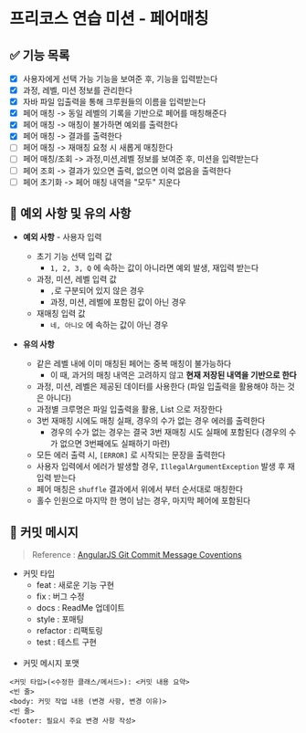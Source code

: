 # 프리코스 연습 미션 - 페어매칭

## ✅ 기능 목록

- [X] 사용자에게 선택 가능 기능을 보여준 후, 기능을 입력받는다
- [X] 과정, 레벨, 미션 정보를 관리한다
- [X] 자바 파일 입출력을 통해 크루원들의 이름을 입력받는다
- [X] 페어 매칭 -> 동일 레벨의 기록을 기반으로 페어를 매칭해준다
- [X] 페어 매칭 -> 매칭이 불가하면 예외를 출력한다
- [X] 페어 매칭 -> 결과를 출력한다
- [ ] 페어 매칭 -> 재매칭 요청 시 새롭게 매칭한다
- [ ] 페어 매칭/조회 -> 과정,미션,레벨 정보를 보여준 후, 미션을 입력받는다
- [ ] 페어 조회 -> 결과가 있으면 출력, 없으면 이력 없음을 출력한다
- [ ] 페어 초기화 -> 페어 매칭 내역을 "모두" 지운다

## 🚨 예외 사항 및 유의 사항

* **예외 사항** - 사용자 입력
    * 초기 기능 선택 입력 값
        * `1, 2, 3, Q` 에 속하는 값이 아니라면 예외 발생, 재입력 받는다
    * 과정, 미션, 레벨 입력 값
        * `,`로 구분되어 있지 않은 경우
        * 과정, 미션, 레벨에 포함된 값이 아닌 경우
    * 재매칭 입력 값
        * `네, 아니오` 에 속하는 값이 아닌 경우


* **유의 사항** 
    * 같은 레벨 내에 이미 매칭된 페어는 중복 매칭이 불가능하다
        * 이 때, 과거의 매칭 내역은 고려하지 않고 **현재 저장된 내역을 기반으로 한다**
    * 과정, 미션, 레벨은 제공된 데이터를 사용한다 (파일 입출력을 활용해야 하는 것은 아니다)
    * 과정별 크루명은 파일 입출력을 활용, List<String> 으로 저장한다
    * 3번 재매칭 시에도 매칭 실패, 경우의 수가 없는 경우 에러를 출력한다
        * 경우의 수가 없는 경우는 결국 3번 재매칭 시도 실패에 포함된다 (경우의 수가 없으면 3번째에도 실패하기 마련)
    * 모든 에러 출력 시, `[ERROR]` 로 시작되는 문장을 출력한다
    * 사용자 입력에서 에러가 발생할 경우, `IllegalArgumentException` 발생 후 재입력 받는다
    * 페어 매칭은 `shuffle` 결과에서 위에서 부터 순서대로 매칭한다
    * 홀수 인원으로 마지막 한 명이 남는 경우, 마지막 페어에 포함된다

## 📝 커밋 메시지

> Reference : [AngularJS Git Commit Message Coventions](https://gist.github.com/stephenparish/9941e89d80e2bc58a153)

* 커밋 타입
    * feat : 새로운 기능 구현
    * fix  : 버그 수정
    * docs : ReadMe 업데이트
    * style : 포매팅
    * refactor : 리팩토링
    * test : 테스트 구현  
      <br/>
* 커밋 메시지 포맷

```
<커밋 타입>(<수정한 클래스/메서드>): <커밋 내용 요약>
<빈 줄>
<body: 커밋 작업 내용 (변경 사항, 변경 이유)>
<빈 줄>
<footer: 필요시 주요 변경 사항 작성>
```